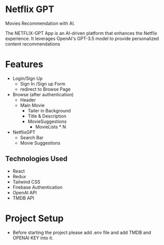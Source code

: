 # Netflix GPT

Movies Recommendation with AI.

The NETFLIX-GPT App is an AI-driven platform that enhances the Netflix experience. It leverages OpenAI's GPT-3.5 model to provide personalized content recommendations 

# Features
- Login/Sign Up
    - Sign In /Sign up Form
    - redirect to Browse Page
- Browse (after authentication)
    - Header
    - Main Movie
        - Tailer in Background
        - Title & Description
        - MovieSuggestions
            - MovieLists * N 
- NetflixGPT
    - Search Bar
    - Movie Suggestions

## Technologies Used

- React
- Redux
- Tailwind CSS
- Firebase Authentication
- OpenAI API
- TMDB API

# Project Setup
- Before starting the project please add .env file and add TMDB and OPENAI KEY into it.